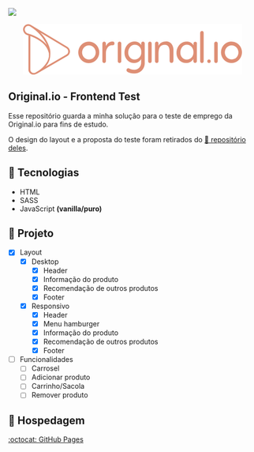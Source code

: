 ![](https://img.shields.io/badge/status-in%20progress-yellow)

<p align="center"><img src="./.github/logo-original.io.svg" alt="Original.io Logo"/></p>

## Original.io - Frontend Test

Esse repositório guarda a minha solução para o teste de emprego da Original.io para fins de estudo.

O design do layout e a proposta do teste foram retirados do [🔗 repositório deles](https://github.com/original-io/join-us).

## 🔨 Tecnologias

- HTML
- SASS
- JavaScript **(vanilla/puro)**

## 🚧 Projeto

- [x] Layout
  - [x] Desktop
    - [x] Header
    - [x] Informação do produto
    - [x] Recomendação de outros produtos
    - [x] Footer
  - [x] Responsivo
    - [x] Header
    - [x] Menu hamburger
    - [x] Informação do produto
    - [x] Recomendação de outros produtos
    - [x] Footer
- [ ] Funcionalidades
  - [ ] Carrosel
  - [ ] Adicionar produto
  - [ ] Carrinho/Sacola
  - [ ] Remover produto

## 💾 Hospedagem

[:octocat: GitHub Pages](https://jotahdavid.github.io/original.io-frontend-test/)
